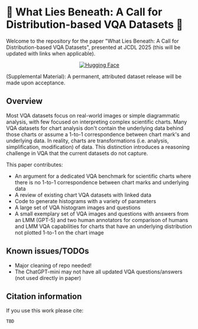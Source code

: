 # :ghost: What Lies Beneath: A Call for Distribution-based VQA Datasets :ghost:

Welcome to the repository for the paper "What Lies Beneath: A Call for Distribution-based VQA Datasets", presented at JCDL 2025 (this will be updated with links when applicable).

<!--
<div align="center">
  <a href="TBD"><img src="https://img.shields.io/badge/Paper-arXiv-red" alt="arXiv"></a>
  <a href="https://huggingface.co/datasets/ReadingTimeMachine/visual_qa_multipanel"><img src="https://img.shields.io/badge/Dataset-%F0%9F%A4%97%20Hugging_Face-yellow" alt="Hugging Face"></a>
  <a href="TBD"><img src="https://img.shields.io/badge/JCDL-2025-blue" alt="JCDL 2025"></a>
</div>
-->

<div align="center">
<!--
  <a href="https://huggingface.co/datasets/ReadingTimeMachine/visual_qa_multipanel"><img src="https://img.shields.io/badge/Dataset-%F0%9F%A4%97%20Hugging_Face-yellow" alt="Hugging Face"></a>
-->
  <a href="https://anonymous.4open.science/r/jcdl_visual_qa_histograms-D68A"><img src="https://img.shields.io/badge/Dataset-%F0%9F%A4%97%20Hugging_Face-yellow" alt="Hugging Face"></a>

</div>

(Supplemental Material): A permanent, attributed dataset release will be made upon acceptance.

## Overview

Most VQA datasets focus on real-world images or simple diagrammatic analysis, with few focused on interpreting complex scientific charts. Many VQA datasets for chart analysis don't contain the underlying data behind those charts or assume a 1-to-1 correspondence between chart mark's and underlying data. In reality, charts are transformations (i.e. analysis, simplification, modification) of data. This distinction introduces a reasoning challenge in VQA that the current datasets do not capture.

This paper contributes: 
* An argument for a dedicated VQA benchmark for scientific charts where there is no 1-to-1 correspondence between chart marks and underlying data  
* A review of existing chart VQA datasets with linked data
* Code to generate histograms with a variety of parameters
* A large set of VQA histogram images and questions
* A small exemplary set of VQA images and questions with answers from an LMM (GPT-5) and two human annotators for comparison of humans and LMM VQA capabilities for charts that have an underlying distribution not plotted 1-to-1 on the chart image

## Known issues/TODOs
- Major cleaning of repo needed!
- The ChatGPT-mini may not have all updated VQA questions/answers (not used directly in paper)

## Citation information

If you use this work please cite:
```
TBD
```